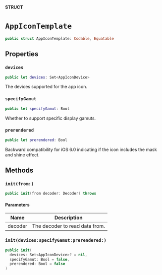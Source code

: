 **STRUCT**

# `AppIconTemplate`

```swift
public struct AppIconTemplate: Codable, Equatable
```

## Properties
### `devices`

```swift
public let devices: Set<AppIconDevice>
```

The devices supported for the app icon.

### `specifyGamut`

```swift
public let specifyGamut: Bool
```

Whether to support specific display gamuts.

### `prerendered`

```swift
public let prerendered: Bool
```

Backward compatibility for iOS 6.0 indicating if the icon includes the mask and shine effect.

## Methods
### `init(from:)`

```swift
public init(from decoder: Decoder) throws
```

#### Parameters

| Name | Description |
| ---- | ----------- |
| decoder | The decoder to read data from. |

### `init(devices:specifyGamut:prerendered:)`

```swift
public init(
  devices: Set<AppIconDevice>? = nil,
  specifyGamut: Bool = false,
  prerendered: Bool = false
)
```
